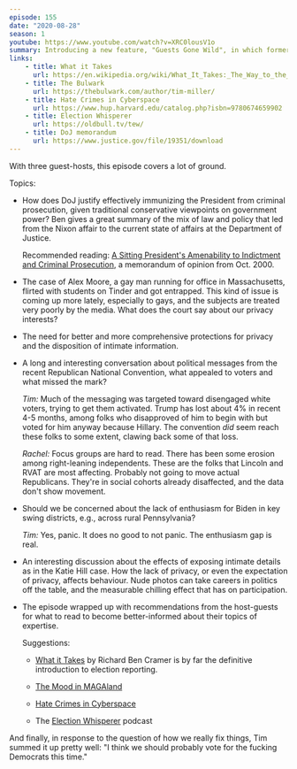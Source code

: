 ```yaml
---
episode: 155
date: "2020-08-28"
season: 1
youtube: https://www.youtube.com/watch?v=XRC0lousV1o
summary: Introducing a new feature, "Guests Gone Wild", in which former guests return to talk among themselves while Kate and Ben sit back and (mostly) just watch.
links:
    - title: What it Takes
      url: https://en.wikipedia.org/wiki/What_It_Takes:_The_Way_to_the_White_House
    - title: The Bulwark
      url: https://thebulwark.com/author/tim-miller/
    - title: Hate Crimes in Cyberspace
      url: https://www.hup.harvard.edu/catalog.php?isbn=9780674659902
    - title: Election Whisperer
      url: https://oldbull.tv/tew/
    - title: DoJ memorandum
      url: https://www.justice.gov/file/19351/download
---
```

With three guest-hosts, this episode covers a lot of ground.

Topics:

- How does DoJ justify effectively immunizing the President from criminal
  prosecution, given traditional conservative viewpoints on government power?
  Ben gives a great summary of the mix of law and policy that led from the
  Nixon affair to the current state of affairs at the Department of Justice.

  Recommended reading: [A Sitting President's Amenability to Indictment and
  Criminal Prosecution](https://www.justice.gov/file/19351/download), a
  memorandum of opinion from Oct. 2000.

- The case of Alex Moore, a gay man running for office in Massachusetts,
  flirted with students on Tinder and got entrapped.  This kind of issue is
  coming up more lately, especially to gays, and the subjects are treated very
  poorly by the media. What does the court say about our privacy interests?

- The need for better and more comprehensive protections for privacy and the
  disposition of intimate information.

- A long and interesting conversation about political messages from the recent
  Republican National Convention, what appealed to voters and what missed the
  mark?

  *Tim:* Much of the messaging was targeted toward disengaged white voters,
  trying to get them activated.  Trump has lost about 4% in recent 4-5 months,
  among folks who disapproved of him to begin with but voted for him anyway
  because Hillary. The convention _did_ seem reach these folks to some extent,
  clawing back some of that loss.

  *Rachel:* Focus groups are hard to read. There has been some erosion among
  right-leaning independents. These are the folks that Lincoln and RVAT are
  most affecting. Probably not going to move actual Republicans. They're in
  social cohorts already disaffected, and the data don't show movement.

- Should we be concerned about the lack of enthusiasm for Biden in key swing
  districts, e.g., across rural Pennsylvania?

  *Tim:* Yes, panic. It does no good to not panic.  The enthusiasm gap is real.

- An interesting discussion about the effects of exposing intimate details as
  in the Katie Hill case. How the lack of privacy, or even the expectation of
  privacy, affects behaviour.  Nude photos can take careers in politics off the
  table, and the measurable chilling effect that has on participation.

- The episode wrapped up with recommendations from the host-guests for what to
  read to become better-informed about their topics of expertise.

  Suggestions:

    - [What it Takes](https://www.hup.harvard.edu/catalog.php?isbn=9780674659902)
      by Richard Ben Cramer is by far the definitive introduction to election
      reporting.

    - [The Mood in MAGAland](https://www.rollingstone.com/politics/politics-features/trump-reelection-chances-2020-house-senate-candidates-biden-1024862/)

    - [Hate Crimes in Cyberspace](https://www.hup.harvard.edu/catalog.php?isbn=9780674659902)

    - The [Election Whisperer](https://oldbull.tv/tew/) podcast

And finally, in response to the question of how we really fix things, Tim
summed it up pretty well: "I think we should probably vote for the fucking
Democrats this time."
